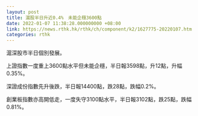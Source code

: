 ```yaml
---
layout: post
title: 滬股半日升近0.4%　未能企穩3600點
date: 2022-01-07 11:38:28.000000000 +08:00
link: https://news.rthk.hk/rthk/ch/component/k2/1627775-20220107.htm
categories: rthk
---
```


滬深股市半日個別發展。

上證指數一度重上3600點水平但未能企穩，半日報3598點，升12點，升幅0.35%。

深證成份指數先升後跌，半日報14400點，跌28點，跌幅0.2%。

創業板指數亦高開低走，一度失守3100點水平，半日報3102點，跌25點，跌幅0.81%。
